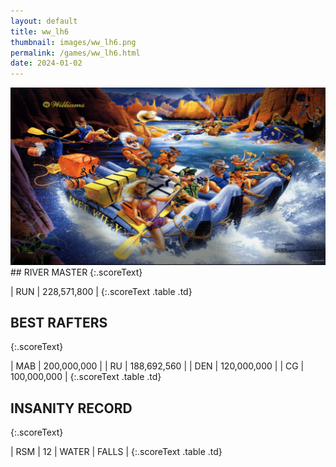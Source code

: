 ```yaml
---
layout: default
title: ww_lh6
thumbnail: images/ww_lh6.png
permalink: /games/ww_lh6.html
date: 2024-01-02
---
```


<img src="../images/ww_lh6.png" class="gameThumbnail img-fluid mx-auto align-middle">
## RIVER MASTER
{:.scoreText}

| RUN | 228,571,800 | 
{:.scoreText .table .td}

## BEST RAFTERS
{:.scoreText}

| MAB | 200,000,000 | 
| RU | 188,692,560 | 
| DEN | 120,000,000 | 
| CG | 100,000,000 | 
{:.scoreText .table .td}

## INSANITY RECORD
{:.scoreText}

| RSM | 12 | WATER | FALLS | 
{:.scoreText .table .td}

